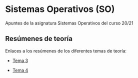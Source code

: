 # Sistemas Operativos (SO)
Apuntes de la asignatura Sistemas Operativos del curso 20/21

## Resúmenes de teoría

Enlaces a los resúmenes de los diferentes temas de teoría:

- [Tema 3](Teoria/Resumenes/ResumenTema3.md)

- [Tema 4](Teoria/Resumenes/ResumenTema4.md)
